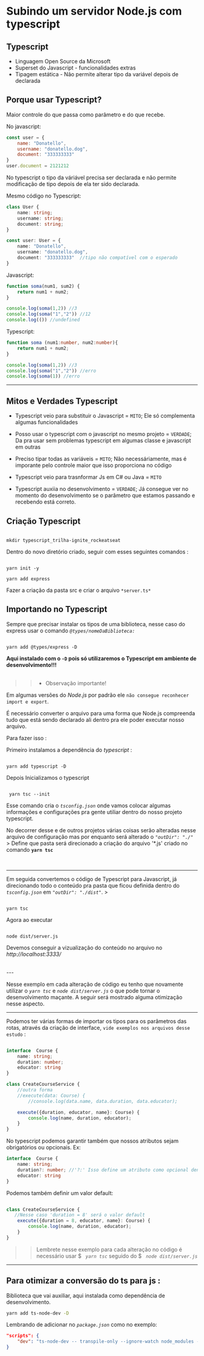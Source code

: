 # Subindo um servidor Node.js com typescript

## Typescript
* Linguagem Open Source da Microsoft
* Superset do Javascript - funcionalidades extras
* Tipagem estática - Não permite alterar tipo da variável depois de declarada

## Porque usar Typescript?
Maior controle do que passa como parâmetro e do que recebe.

No javascript:

```js
const user = { 
    name: "Donatello", 
    username: "donatello.dog",
    document: "333333333"
}
user.document = 2121212
```
No typescript o tipo da váriável precisa ser declarada e não permite modificação de tipo depois de ela ter sido declarada.

Mesmo código no Typescript:

```ts
class User {
    name: string;
    username: string;
    document: string;
}

const user: User = {
    name: "Donatello", 
    username: "donatello.dog",
    document: "333333333"  //tipo não compatível com o esperado
}
```
Javascript:
```js
function soma(num1, sum2) {
    return num1 + num2;
}

console.log(soma(1,2)) //3
console.log(soma("1","2")) //12
console.log(()) //undefined
```

Typescript:
```ts
function soma (num1:number, num2:number){
    return num1 + num2;
}

console.log(soma(1,2)) //3
console.log(soma("1","2")) //erro
console.log(soma(1)) //erro

```
---

## Mitos e Verdades Typescript

* Typescript veio para substituir o Javascript = `MITO`;
  Ele só complementa algumas funcionalidades 

* Posso usar o typescript com o javascript no mesmo projeto = `VERDADE`; Da pra usar sem problemas typescript em algumas classe e javascript em outras

* Preciso tipar todas as variáveis = `MITO`; Não necessáriamente, mas é imporante pelo controle maior que isso proporciona no código

* Typescript veio para trasnformar Js em C# ou Java = `MITO`

* Typescript auxiia no desenvolvimento = `VERDADE`; Já consegue ver no momento do desenvolvimento se o parâmetro que estamos passando e recebendo está correto.

## Criação Typescript

```properties console

mkdir typescript_trilha-ignite_rockeatseat
```
Dentro do novo diretório criado, seguir com esses seguintes comandos :

```properties console

yarn init -y

yarn add express 

```

Fazer a criação da pasta src e criar o arquivo `*server.ts*`

## Importando no Typescript

Sempre que precisar instalar os tipos de uma biblioteca, nesse caso do express usar o comando *`@types/nomeDaBiblioteca:`*

```properties console

yarn add @types/express -D

```
<b>Aqui instalado com o <b>`-D`</b> pois só utilizaremos o Typescript em ambiente de desenvolvimento!!!</b>
<br><br>

 >> - Observação importante!
 
Em algumas versões do *Node.js* por padrão ele `não consegue reconhecer import e export`. 
 
É necessário converter o arquivo para uma forma que Node.js compreenda tudo que está sendo declarado ali dentro pra ele poder executar nosso arquivo.

Para fazer isso :

Primeiro instalamos a dependência do *typescript* :

```properties console

yarn add typescript -D 

```
Depois Inicializamos o typescript

```properties console
 
 yarn tsc --init 

```
Esse comando cria o *`tsconfig.json`* onde vamos colocar algumas informações e configurações pra gente utiliar dentro do nosso projeto typescript.

No decorrer desse e de outros projetos várias coisas serão alteradas nesse arquivo de configuração mas por enquanto será alterado o 
*`"outDir": "./"`* > Define que pasta será direcionado a criação do arquivo '*.js' criado no comando <b>`yarn tsc`</b>

<br>

---

Em seguida convertemos o código de Typescript para Javascript, já direcionando todo o conteúdo pra pasta que ficou definida dentro do *`tsconfig.json`* em *`"outDir": "./dist"`*.  >

```properties console

yarn tsc

```

Agora ao executar 
```properties console

node dist/server.js

```
Devemos conseguir a vizualização do conteúdo no arquivo no *http://localhost:3333/*

<br>
---

Nesse exemplo em cada alteração de código eu tenho que novamente utilizar o *`yarn tsc`* e *`node dist/server.js`* o que pode tornar o desenvolvimento maçante. A seguir será mostrado alguma otimização nesse aspecto.

---

Podemos ter várias formas de importar os tipos para os parâmetros das rotas, através da criação de interface, `vide exemplos nos arquivos desse estudo` : 

```ts

interface  Course {
    name: string;
    duration: number;
    educator: string
}

class CreateCourseService {
    //outra forma
    //execute(data: Course) {
        //console.log(data.name, data.duration, data.educator);

    execute({duration, educator, name}: Course) {
        console.log(name, duration, educator);
    }
}

```

No typescript podemos garantir também que nossos atributos sejam obrigatórios ou opcionais.
Ex:
``` ts
interface  Course {
    name: string;
    duration?: number; //'?:' Isso define um atributo como opcional dentro da interface
    educator: string
}

```
Podemos também definir um valor default:

```ts

class CreateCourseService {
   //Nesse caso 'duration = 8' será o valor default
    execute({duration = 8, educator, name}: Course) {
        console.log(name, duration, educator);
    }
}

```

>> Lembrete nesse exemplo para cada alteração no código é necessário usar $ *` yarn tsc`* seguido do $ *` node dist/server.js`*

---

## Para otimizar a conversão do ts para js :

Biblioteca que vai auxiliar, aqui instalada como dependência de desenvolvimento.

```bash
yarn add ts-node-dev -D

```

Lembrando de adicionar no *`package.json`* como no exemplo:

```json
"scripts": {
    "dev": "ts-node-dev -- transpile-only --ignore-watch node_modules --respawn src/server.ts"
}

```




